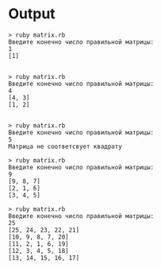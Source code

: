 # Output

    > ruby matrix.rb
    Введите конечно число правильной матрицы:
    1
    [1]


    > ruby matrix.rb
    Введите конечно число правильной матрицы:
    4
    [4, 3]
    [1, 2]


    > ruby matrix.rb
    Введите конечно число правильной матрицы:
    5
    Матрица не соответсвует квадрату

    > ruby matrix.rb
    Введите конечно число правильной матрицы:
    9
    [9, 8, 7]
    [2, 1, 6]
    [3, 4, 5]

    > ruby matrix.rb
    Введите конечно число правильной матрицы:
    25
    [25, 24, 23, 22, 21]
    [10, 9, 8, 7, 20]
    [11, 2, 1, 6, 19]
    [12, 3, 4, 5, 18]
    [13, 14, 15, 16, 17]

